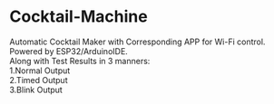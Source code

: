 # Cocktail-Machine
Automatic Cocktail Maker with Corresponding APP for Wi-Fi control.
Powered by ESP32/ArduinoIDE.\
Along with Test Results in 3 manners:\
1.Normal Output\
2.Timed Output\
3.Blink Output
